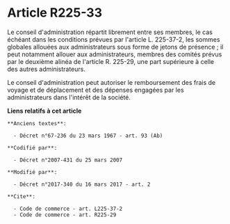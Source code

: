 # Article R225-33

Le conseil d'administration répartit librement entre ses membres, le cas échéant dans les conditions prévues par l'article L.
225-37-2, les sommes globales allouées aux administrateurs sous forme de jetons de présence ; il peut notamment allouer aux
administrateurs, membres des comités prévus par le deuxième alinéa de l'article R. 225-29, une part supérieure à celle des
autres administrateurs. 

Le conseil d'administration peut autoriser le remboursement des frais de voyage et de déplacement et des dépenses engagées
par les administrateurs dans l'intérêt de la société.

**Liens relatifs à cet article**

	**Anciens textes**:

	  - Décret n°67-236 du 23 mars 1967 - art. 93 (Ab)

	**Codifié par**:

	  - Décret n°2007-431 du 25 mars 2007

	**Modifié par**:

	  - Décret n°2017-340 du 16 mars 2017 - art. 2

	**Cite**:

	  - Code de commerce - art. L225-37-2
	  - Code de commerce - art. R225-29
